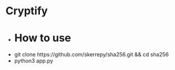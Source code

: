 # Cryptify
<ul>
  <li><h1>How to use </h1></li>
  <li>git clone https://github.com/skerrepy/sha256.git && cd sha256 </li>
  <li>python3 app.py</li>
    
